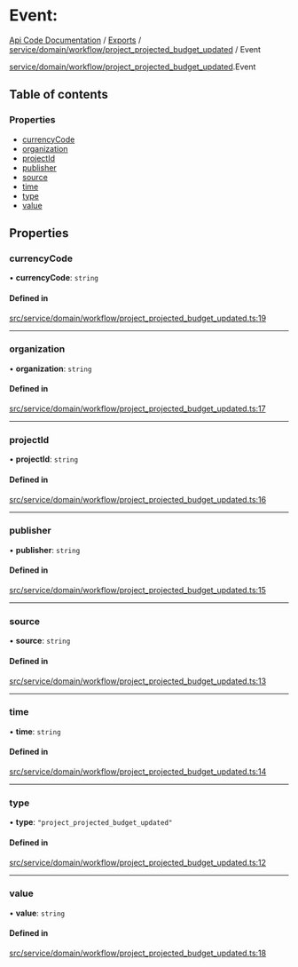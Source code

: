 # Event: 
 
[Api Code Documentation](../README.md) / [Exports](../modules.md) / [service/domain/workflow/project\_projected\_budget\_updated](../modules/service_domain_workflow_project_projected_budget_updated.md) / Event

[service/domain/workflow/project_projected_budget_updated](../modules/service_domain_workflow_project_projected_budget_updated.md).Event

## Table of contents

### Properties

- [currencyCode](service_domain_workflow_project_projected_budget_updated.Event.md#currencycode)
- [organization](service_domain_workflow_project_projected_budget_updated.Event.md#organization)
- [projectId](service_domain_workflow_project_projected_budget_updated.Event.md#projectid)
- [publisher](service_domain_workflow_project_projected_budget_updated.Event.md#publisher)
- [source](service_domain_workflow_project_projected_budget_updated.Event.md#source)
- [time](service_domain_workflow_project_projected_budget_updated.Event.md#time)
- [type](service_domain_workflow_project_projected_budget_updated.Event.md#type)
- [value](service_domain_workflow_project_projected_budget_updated.Event.md#value)

## Properties

### currencyCode

• **currencyCode**: `string`

#### Defined in

[src/service/domain/workflow/project_projected_budget_updated.ts:19](https://github.com/openkfw/TruBudget/blob/b9aaff0/api/src/service/domain/workflow/project_projected_budget_updated.ts#L19)

___

### organization

• **organization**: `string`

#### Defined in

[src/service/domain/workflow/project_projected_budget_updated.ts:17](https://github.com/openkfw/TruBudget/blob/b9aaff0/api/src/service/domain/workflow/project_projected_budget_updated.ts#L17)

___

### projectId

• **projectId**: `string`

#### Defined in

[src/service/domain/workflow/project_projected_budget_updated.ts:16](https://github.com/openkfw/TruBudget/blob/b9aaff0/api/src/service/domain/workflow/project_projected_budget_updated.ts#L16)

___

### publisher

• **publisher**: `string`

#### Defined in

[src/service/domain/workflow/project_projected_budget_updated.ts:15](https://github.com/openkfw/TruBudget/blob/b9aaff0/api/src/service/domain/workflow/project_projected_budget_updated.ts#L15)

___

### source

• **source**: `string`

#### Defined in

[src/service/domain/workflow/project_projected_budget_updated.ts:13](https://github.com/openkfw/TruBudget/blob/b9aaff0/api/src/service/domain/workflow/project_projected_budget_updated.ts#L13)

___

### time

• **time**: `string`

#### Defined in

[src/service/domain/workflow/project_projected_budget_updated.ts:14](https://github.com/openkfw/TruBudget/blob/b9aaff0/api/src/service/domain/workflow/project_projected_budget_updated.ts#L14)

___

### type

• **type**: ``"project_projected_budget_updated"``

#### Defined in

[src/service/domain/workflow/project_projected_budget_updated.ts:12](https://github.com/openkfw/TruBudget/blob/b9aaff0/api/src/service/domain/workflow/project_projected_budget_updated.ts#L12)

___

### value

• **value**: `string`

#### Defined in

[src/service/domain/workflow/project_projected_budget_updated.ts:18](https://github.com/openkfw/TruBudget/blob/b9aaff0/api/src/service/domain/workflow/project_projected_budget_updated.ts#L18)
